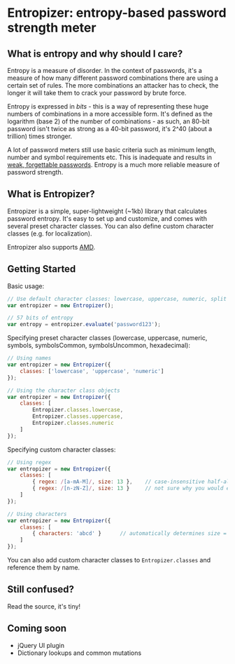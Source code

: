 # Entropizer: entropy-based password strength meter

## What is entropy and why should I care?

Entropy is a measure of disorder. In the context of passwords, it's a measure of how many different password
combinations there are using a certain set of rules. The more combinations an attacker has to check, the longer it will take
them to crack your password by brute force.

Entropy is expressed in *bits* - this is a way of representing these huge numbers of combinations in a more accessible form.
It's defined as the logarithm (base 2) of the number of combinations - as such, an 80-bit password isn't twice as strong as
a 40-bit password, it's 2^40 (about a trillion) times stronger.

A lot of password meters still use basic criteria such as minimum length, number and symbol requirements etc. This is inadequate
and results in [weak, forgettable passwords](http://xkcd.com/936/). Entropy is a much more reliable measure of password strength.

## What is Entropizer?

Entropizer is a simple, super-lightweight (~1kb) library that calculates password entropy. It's easy to set up and customize, and
comes with several preset character classes. You can also define custom character classes (e.g. for localization).

Entropizer also supports [AMD](http://requirejs.org/).

## Getting Started

Basic usage:

```js
// Use default character classes: lowercase, uppercase, numeric, split symbols (common and uncommon)
var entropizer = new Entropizer();

// 57 bits of entropy
var entropy = entropizer.evaluate('password123');
```

Specifying preset character classes (lowercase, uppercase, numeric, symbols, symbolsCommon, symbolsUncommon, hexadecimal):

```js
// Using names
var entropizer = new Entropizer({
	classes: ['lowercase', 'uppercase', 'numeric']
});

// Using the character class objects
var entropizer = new Entropizer({
	classes: [
		Entropizer.classes.lowercase,
		Entropizer.classes.uppercase,
		Entropizer.classes.numeric
	]
});
```

Specifying custom character classes:

```js
// Using regex
var entropizer = new Entropizer({
	classes: [
		{ regex: /[a-mA-M]/, size: 13 },	// case-insensitive half-alphabets
		{ regex: /[n-zN-Z]/, size: 13 }		// not sure why you would ever do this, but why not :)
	]
});

// Using characters
var entropizer = new Entropizer({
	classes: [
		{ characters: 'abcd' }		// automatically determines size = 4
	]
});
```

You can also add custom character classes to `Entropizer.classes` and reference them by name.

## Still confused?

Read the source, it's tiny!

## Coming soon

- jQuery UI plugin
- Dictionary lookups and common mutations

